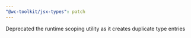 ```yaml
---
"@wc-toolkit/jsx-types": patch
---
```


Deprecated the runtime scoping utility as it creates duplicate type entries
